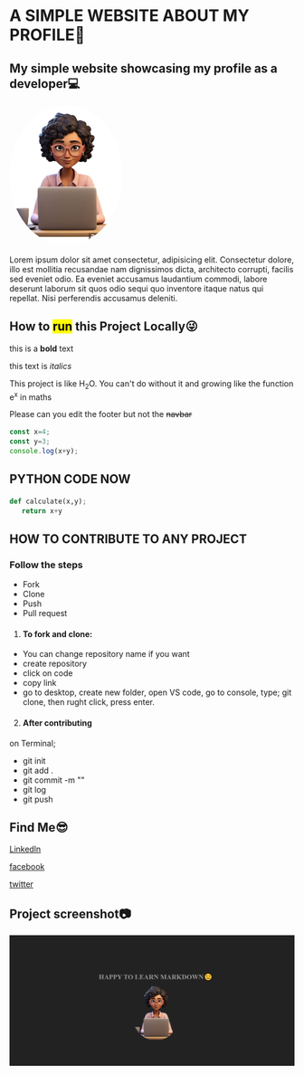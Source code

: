 # A SIMPLE WEBSITE ABOUT MY PROFILE👊
## My simple website showcasing my profile as a developer💻

<img src="profile.png" alt="" width="200px" style="border-radius:50%">


Lorem ipsum dolor sit amet consectetur, adipisicing elit.
     Consectetur dolore, illo est mollitia recusandae nam dignissimos dicta, 
     architecto corrupti, facilis sed eveniet odio. Ea eveniet accusamus laudantium 
     commodi, labore deserunt laborum sit quos odio sequi quo 
    inventore itaque natus qui repellat. Nisi perferendis accusamus deleniti.

## How to <mark>run</mark> this Project **Locally**😜
this is a __bold__ text

this text is *italics*

This project is like H<sub>2</sub>O. You can't do without it and growing like the function e<sup>x</sup> in maths

Please can you edit the footer but not the ~~navbar~~

```js
const x=4;
const y=3;
console.log(x+y);
```

## PYTHON CODE NOW
```python
def calculate(x,y);
   return x+y
```

## HOW TO CONTRIBUTE TO ANY PROJECT
### Follow the steps
- Fork
- Clone
- Push
- Pull request

1. #### To fork and clone:

- You can change repository name if you want
- create repository
- click on code
- copy link
- go to desktop, create new folder, open VS code, go to console, type; git clone, then rught click, press enter.

2. #### After contributing
 on Terminal;
 - git init
 - git add .
 - git commit -m ""
 - git log
 - git push

## Find Me😎

[Linkedln](https://linkedln.com)

[facebook](https://facebook.com)

[twitter](https://twitter.com)

## Project screenshot📷
![screenshot](screenshot.png)